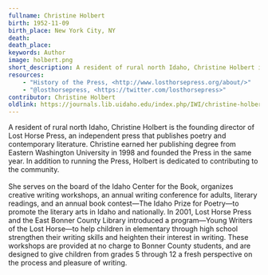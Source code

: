 ```yaml
---
fullname: Christine Holbert
birth: 1952-11-09
birth_place: New York City, NY
death: 
death_place: 
keywords: Author
image: holbert.png
short_description: A resident of rural north Idaho, Christine Holbert is the founding director of Lost Horse Press, an independent press that publishes poetry and contemporary literature. Christine earned her publishing degree from Eastern Washington University in 1998 and founded the Press in the same year. In addition to running the Press, Holbert is dedicated to contributing to the community.
resources: 
    - "History of the Press, <http://www.losthorsepress.org/about/>"
    - "@losthorsepress, <https://twitter.com/losthorsepress>"
contributor: Christine Holbert
oldlink: https://journals.lib.uidaho.edu/index.php/IWI/christine-holbert
---
```


A resident of rural north Idaho, Christine Holbert is the founding director of Lost Horse Press, an independent press that publishes poetry and contemporary literature. Christine earned her publishing degree from Eastern Washington University in 1998 and founded the Press in the same year. In addition to running the Press, Holbert is dedicated to contributing to the community. <br><br> She serves on the board of the Idaho Center for the Book, organizes creative writing workshops, an annual writing conference for adults, literary readings, and an annual book contest—The Idaho Prize for Poetry—to promote the literary arts in Idaho and nationally. In 2001, Lost Horse Press and the East Bonner County Library introduced a program—Young Writers of the Lost Horse—to help children in elementary through high school strengthen their writing skills and heighten their interest in writing. These workshops are provided at no charge to Bonner County students, and are designed to give children from grades 5 through 12 a fresh perspective on the process and pleasure of writing.
